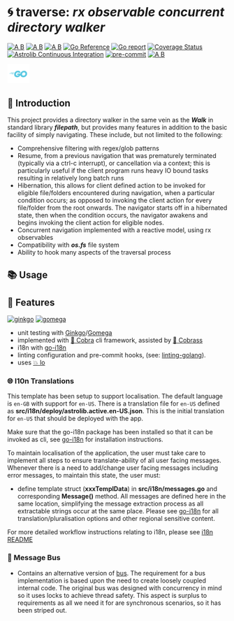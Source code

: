 # 🌀 traverse: ___rx observable concurrent directory walker___

[![A B](https://img.shields.io/badge/branching-commonflow-informational?style=flat)](https://commonflow.org)
[![A B](https://img.shields.io/badge/merge-rebase-informational?style=flat)](https://git-scm.com/book/en/v2/Git-Branching-Rebasing)
[![A B](https://img.shields.io/badge/branch%20history-linear-blue?style=flat)](https://docs.github.com/en/repositories/configuring-branches-and-merges-in-your-repository/defining-the-mergeability-of-pull-requests/managing-a-branch-protection-rule)
[![Go Reference](https://pkg.go.dev/badge/github.com/snivilised/traverse.svg)](https://pkg.go.dev/github.com/snivilised/traverse)
[![Go report](https://goreportcard.com/badge/github.com/snivilised/traverse)](https://goreportcard.com/report/github.com/snivilised/traverse)
[![Coverage Status](https://coveralls.io/repos/github/snivilised/traverse/badge.svg?branch=main)](https://coveralls.io/github/snivilised/traverse?branch=main&kill_cache=1)
[![Astrolib Continuous Integration](https://github.com/snivilised/traverse/actions/workflows/ci-workflow.yml/badge.svg)](https://github.com/snivilised/traverse/actions/workflows/ci-workflow.yml)
[![pre-commit](https://img.shields.io/badge/pre--commit-enabled-brightgreen?logo=pre-commit&logoColor=white)](https://github.com/pre-commit/pre-commit)
[![A B](https://img.shields.io/badge/commit-conventional-commits?style=flat)](https://www.conventionalcommits.org/)

<!-- MD013/Line Length -->
<!-- MarkDownLint-disable MD013 -->

<!-- MD014/commands-show-output: Dollar signs used before commands without showing output mark down lint -->
<!-- MarkDownLint-disable MD014 -->

<!-- MD033/no-inline-html: Inline HTML -->
<!-- MarkDownLint-disable MD033 -->

<!-- MD040/fenced-code-language: Fenced code blocks should have a language specified -->
<!-- MarkDownLint-disable MD040 -->

<!-- MD028/no-blanks-blockquote: Blank line inside blockquote -->
<!-- MarkDownLint-disable MD028 -->

<p align="left">
  <a href="https://go.dev"><img src="resources/images/go-logo-light-blue.png" width="50" alt="go.dev" /></a>
</p>

## 🔰 Introduction

This project provides a directory walker in the same vein as the ___Walk___ in standard library ___filepath___, but provides many features in addition to the basic facility of simply navigating. These include, but not limited to the following:

- Comprehensive filtering with regex/glob patterns
- Resume, from a previous navigation that was prematurely terminated (typically via a ctrl-c interrupt), or cancellation via a context; this is particularly useful if the client program runs heavy IO bound tasks resulting in relatively long batch runs
- Hibernation, this allows for client defined action to be invoked for eligible file/folders encountered during navigation, when a particular condition occurs; as opposed to invoking the client action for every file/folder from the root onwards. The navigator starts off in a hibernated state, then when the condition occurs, the navigator awakens and begins invoking the client action for eligible nodes.
- Concurrent navigation implemented with a reactive model, using rx observables
- Compatibility with ___os.fs___ file system
- Ability to hook many aspects of the traversal process

## 📚 Usage

## 🎀 Features

<p align="left">
  <a href="https://onsi.github.io/ginkgo/"><img src="https://onsi.github.io/ginkgo/images/ginkgo.png" width="100" alt="ginkgo" /></a>
  <a href="https://onsi.github.io/gomega/"><img src="https://onsi.github.io/gomega/images/gomega.png" width="100" alt="gomega" /></a>
</p>

- unit testing with [Ginkgo](https://onsi.github.io/ginkgo/)/[Gomega](https://onsi.github.io/gomega/)
- implemented with [🐍 Cobra](https://cobra.dev/) cli framework, assisted by [🐲 Cobrass](https://github.com/snivilised/cobrass)
- i18n with [go-i18n](https://github.com/nicksnyder/go-i18n)
- linting configuration and pre-commit hooks, (see: [linting-golang](https://freshman.tech/linting-golang/)).
- uses [💥 lo](https://github.com/samber/lo)

### 🌐 l10n Translations

This template has been setup to support localisation. The default language is `en-GB` with support for `en-US`. There is a translation file for `en-US` defined as __src/i18n/deploy/astrolib.active.en-US.json__. This is the initial translation for `en-US` that should be deployed with the app.

Make sure that the go-i18n package has been installed so that it can be invoked as cli, see [go-i18n](https://github.com/nicksnyder/go-i18n) for installation instructions.

To maintain localisation of the application, the user must take care to implement all steps to ensure translate-ability of all user facing messages. Whenever there is a need to add/change user facing messages including error messages, to maintain this state, the user must:

- define template struct (__xxxTemplData__) in __src/i18n/messages.go__ and corresponding __Message()__ method. All messages are defined here in the same location, simplifying the message extraction process as all extractable strings occur at the same place. Please see [go-i18n](https://github.com/nicksnyder/go-i18n) for all translation/pluralisation options and other regional sensitive content.

For more detailed workflow instructions relating to i18n, please see [i18n README](./resources/doc/i18n-README.md)

### 📨 Message Bus

- Contains an alternative version of [bus](https://github.com/mustafaturan/bus). The requirement for a bus implementation is based upon the need to create loosely coupled internal code. The original bus was designed with concurrency in mind so it uses locks to achieve thread safety. This aspect is surplus to requirements as all we need it for are synchronous scenarios, so it has been striped out.
